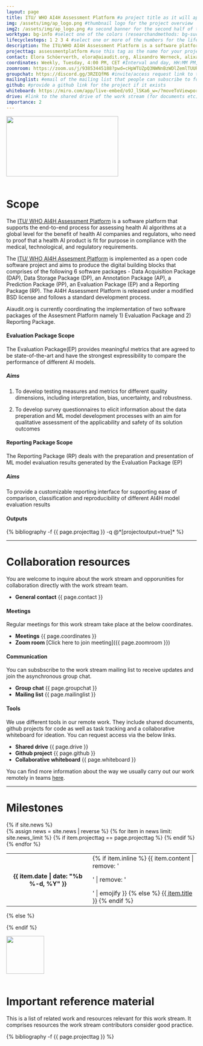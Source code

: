 ```yaml
---
layout: page
title: ITU/ WHO AI4H Assessment Platform #a project title as it will appear on the website
img: /assets/img/ap_logo.png #thumbnail logo for the project overview
img2: /assets/img/ap_logo.png #a second banner for the second half of the page, contents of this banner should be related to the work stream
worktype: bg-info #select one of the colors (researchandmethods: bg-success, standardizationandregulation: bg-primary, softwaretooling: bg-info)
lifecyclesteps: 1 2 3 4 #select one or more of the numbers for the life cycle steps 1 2 3 4
description: The ITU/WHO AI4H Assessment Platform is a software platform that provides a standardized end-to-end assessment framework for the evaluation of AI-based health applications. #a very short description of
projecttag: assessmentplatform #use this tag as the name for your project .bib file
contact: Elora Schöerverth, elora@aiaudit.org, Alixandro Werneck, alixandro@aiaudit.org,Pradeep Balachandran, pradeep@aiaudit.org #Firstname Lastname, email of the general contact
coordinates: Weekly, Tuesday, 4:00 PM, CET #Interval and day, HH:MM PM, time zone
zoomroom: https://zoom.us/j/93853445188?pwd=cHpWTUZpQ3NWNnBzWDlZemlTUURyUT09 #link to the zoom room that is used for meetings
groupchat: https://discord.gg/3RZEQfM6 #invite/access request link to the group chat
mailinglist: #email of the mailing list that people can subscribe to for this workstream
github: #provide a github link for the project if it exists
whiteboard: https://miro.com/app/live-embed/o9J_lSKa6_w=/?moveToViewport=-1880,-657,3491,1785 #link to the miro whiteboard that is used for the work stream
drive: #link to the shared drive of the work stream (for documents etc)
importance: 2
---
```

<div class="row">
    <div class="col-sm mt-3 mt-md-0">
        <img class="img-fluid rounded z-depth-1" src="{{ page.img | relative_url }}" alt="" title="" width="296" height="159"/>
    </div>
</div>
<br/>

# Scope
The [ITU/ WHO AI4H Assessment Platform](https://www.itu.int/en/ITU-T/focusgroups/ai4h/Pages/opencode.aspx) is a software platform that supports the end-to-end process for assessing health AI algorithms at a global level for the benefit of health AI companies and regulators, who need to proof that a health AI product is fit for purpose in compliance with the medical, technological, and regulatory requirements.

The [ITU/ WHO AI4H Assesment Platform](https://www.itu.int/en/ITU-T/focusgroups/ai4h/Pages/opencode.aspx) is implemented as a open code software project and aims to produce the digital building blocks that comprises of the following 6 software packages - Data Acquisition Package (DAP), Data Storage Package (DP), an Annotation Package (AP), a Prediction Package (PP), an Evaluation Package (EP) and a Reporting Package (RP).  The AI4H Assessment Platform is released under a modified BSD license and follows a standard development process.

Aiaudit.org is currently coordinating the implementation of two software packages of the Assesment Platform namely 1)  Evaluation Package and 2) Reporting Package.

#### Evaluation Package Scope
The Evaluation Package(EP) provides meaningful metrics that are agreed to be state-of-the-art and have the strongest expressibility to compare the performance of different AI models. 

##### Aims
1. To develop testing measures and metrics for different quality dimensions, including interpretation, bias, uncertainty, and robustness.

2. To develop survey questionnaires to elicit information about the data preperation and ML model development processes with an aim for qualitative assessment of the applicability and safety of its solution outcomes  

#### Reporting Package Scope
The Reporting Package (RP) deals with the preparation and presentation of ML model evaluation results generated by the Evaluation Package (EP)

##### Aims
To provide a customizable reporting interface for supporting ease of comparison,  classification and reproducibility of different AI4H model evaluation results


#### Outputs
<div class="publications">
  {% bibliography -f {{ page.projecttag }} -q @*[projectoutput=true]* %}
</div>

---
# Collaboration resources
You are welcome to inquire about the work stream and opporunities for collaboration directly with the work stream team.
* **General contact** {{ page.contact }}

#### Meetings
Regular meetings for this work stream take place at the below coordinates.
* **Meetings** {{ page.coordinates }}
* **Zoom room** [Click here to join meeting]({{ page.zoomroom }})

#### Communication
You can subsbscribe to the work stream mailing list to receive updates and join the asynchronous group chat.
* **Group chat** {{ page.groupchat }}
* **Mailing list** {{ page.mailinglist }}

#### Tools
We use different tools in our remote work. They include shared documents, github projects for code as well as task tracking and a collaborative whiteboard for ideation. You can request access via the below links.
* **Shared drive** {{ page.drive }}
* **Github project** {{ page.github }}
* **Collaborative whiteboard** {{ page.whiteboard }}

You can find more information about the way we usually carry out our work remotely in teams [here](https://aiaudit.org/join).

---

# Milestones
<div class="news">
  {% if site.news  %}
    <div class="table-responsive">
      <table class="table table-sm table-borderless">
      {% assign news = site.news | reverse %}
      {% for item in news limit: site.news_limit %}
        {% if item.projecttag == page.projecttag %}
            <tr>
            <th scope="row">{{ item.date | date: "%b %-d, %Y" }}</th>
            <td>
                {% if item.inline %}
                {{ item.content | remove: '<p>' | remove: '</p>' | emojify }}
                {% else %}
                <a class="news-title" href="{{ item.url | relative_url }}">{{ item.title }}</a>
                {% endif %}
            </td>
            </tr>
        {% endif %}
      {% endfor %}
      </table>
    </div>
  {% else %}

  {% endif %}
</div>

<div class="row">
    <div class="col-sm mt-3 mt-md-0">
        <img class="img-fluid rounded z-depth-1" src="{{ page.img2 | relative_url }}" alt="" title="" width="{{ site.max_width }}" height="100"/>
    </div>
</div>
<br/>

# Important reference material
This is a list of related work and resources relevant for this work stream. It comprises resources the work stream contributors consider good practice.

<div class="publications">
  {% bibliography -f {{ page.projecttag }} %}
</div>


